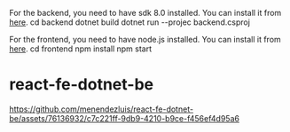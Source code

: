 For the backend, you need to have sdk 8.0 installed. You can install it from [here](https://dotnet.microsoft.com/download/dotnet/8.0).
cd backend
dotnet build
dotnet run --projec backend.csproj

For the frontend, you need to have node.js installed. You can install it from [here](https://nodejs.org/en/download/).
cd frontend
npm install
npm start
# react-fe-dotnet-be


https://github.com/menendezluis/react-fe-dotnet-be/assets/76136932/c7c221ff-9db9-4210-b9ce-f456ef4d95a6

